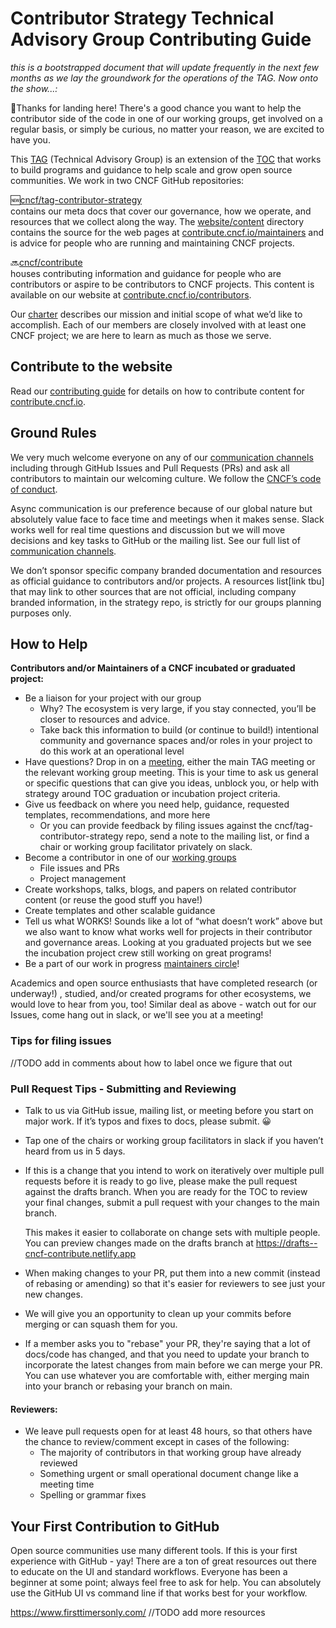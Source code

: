 # Contributor Strategy Technical Advisory Group Contributing Guide
*this is a bootstrapped document that will update frequently in the next few
months as we lay the groundwork for the operations of the TAG. Now onto the
show...:*

🛬Thanks for landing here! There's a good chance you want to help the
contributor side of the code in one of our working groups, get involved on a
regular basis, or simply be curious, no matter your reason, we are excited to have
you.

This [TAG] (Technical Advisory Group) is an extension of the [TOC] that works to
build programs and guidance to help scale and grow open source communities. We
work in two CNCF GitHub repositories:  

🆕[cncf/tag-contributor-strategy]  
 contains our meta docs that cover our governance, how we operate, and resources that we
 collect along the way. The [website/content] directory contains the source for the
 web pages at [contribute.cncf.io/maintainers][maintainers] and is advice for people who
 are running and maintaining CNCF projects.

🔜[cncf/contribute]  
houses contributing information and guidance for people who are contributors
or aspire to be contributors to CNCF projects. This content is available on our
website at [contribute.cncf.io/contributors][contributors].

Our [charter] describes our mission and initial scope of what we’d like to
accomplish. Each of our members are closely involved with at least one CNCF
project; we are here to learn as much as those we serve.

## Contribute to the website

Read our [contributing guide] for details on how to contribute content for [contribute.cncf.io](https://cncf-contribute.netlify.app).

## Ground Rules
We very much welcome everyone on any of our [communication channels] including
through GitHub Issues and Pull Requests (PRs) and ask all contributors to
maintain our welcoming culture. We follow the [CNCF’s code of conduct].

Async communication is our preference because of our global nature but
absolutely value face to face time and meetings when it makes sense. Slack works
well for real time questions and discussion but we will move decisions and key
tasks to GitHub or the mailing list. See our full list of [communication channels].

We don’t sponsor specific company branded documentation and resources as
official guidance to contributors and/or projects. A resources list[link tbu]
that may link to other sources that are not official, including company branded
information, in the strategy repo, is strictly for our groups planning purposes
only.

## How to Help

**Contributors and/or Maintainers of a CNCF incubated or graduated project:**  
- Be a liaison for your project with our group
  - Why? The ecosystem is very large, if you stay connected, you’ll be closer to
resources and advice.
  - Take back this information to build (or continue to build!) intentional
community and governance spaces and/or roles in your project to do this work at
an operational level
- Have questions? Drop in on a [meeting], either the main TAG meeting or the relevant working group meeting. This is your time to ask us general or
 specific questions that can give you ideas, unblock you, or help with strategy around TOC graduation or incubation project criteria.
- Give us feedback on where you need help, guidance, requested templates,
recommendations, and more here
  - Or you can provide feedback by filing issues against the
cncf/tag-contributor-strategy repo, send a note to the mailing list, or find a
chair or working group facilitator privately on slack.
- Become a contributor in one of our [working groups]
  - File issues and PRs
  - Project management
- Create workshops, talks, blogs, and papers on related contributor content (or
  reuse the good stuff you have!)
- Create templates and other scalable guidance
- Tell us what WORKS! Sounds like a lot of “what doesn’t work” above but we also
want to know what works well for projects in their contributor and governance
areas. Looking at you graduated projects but we see the incubation project crew
still working on great programs!
- Be a part of our work in progress [maintainers circle]!

Academics and open source enthusiasts that have completed research (or underway!)
, studied, and/or created programs for other ecosystems, we would love to hear
from you, too! Similar deal as above - watch out for our Issues, come hang out
in slack, or we'll see you at a meeting!

### Tips for filing issues
//TODO add in comments about how to label once we figure that out

### Pull Request Tips - Submitting and Reviewing
- Talk to us via GitHub issue, mailing list, or meeting before you start on major
work. If it’s typos and fixes to docs, please submit. 😀
- Tap one of the chairs or working group facilitators in slack if you haven’t
heard from us in 5 days.
- If this is a change that you intend to work on iteratively over multiple pull 
requests before it is ready to go live, please make the pull request against the 
drafts branch. When you are ready for the TOC to review your final changes, submit a pull request with your changes to the main branch.

  This makes it easier to collaborate on change sets with multiple people. You can preview changes made on the drafts branch at https://drafts--cncf-contribute.netlify.app
- When making changes to your PR, put them into a new commit (instead of rebasing
  or amending) so that it's easier for reviewers to see just your new changes.
- We will give you an opportunity to clean up your commits before merging or can
squash them for you.
- If a member asks you to "rebase" your PR, they're saying that a lot of docs/code
 has changed, and that you need to update your branch to incorporate the latest
 changes from main before we can merge your PR. You can use whatever you are
 comfortable with, either merging main into your branch or rebasing your
 branch on main.
#### Reviewers:
- We leave pull requests open for at least 48 hours, so that others have the
chance to review/comment except in cases of the following:
  - The majority of contributors in that working group have already reviewed
  - Something urgent or small operational document change like a meeting time
  - Spelling or grammar fixes

## Your First Contribution to GitHub
Open source communities use many different tools. If this is your first
experience with GitHub - yay! There are a ton of great resources out there to
educate on the UI and standard workflows. Everyone has been a beginner at some
point; always feel free to ask for help. You can absolutely use the GitHub UI
vs command line if that works best for your workflow.

https://www.firsttimersonly.com/
//TODO add more resources




[CNCF’s code of conduct]: https://github.com/cncf/foundation/blob/master/code-of-conduct.md
[communication channels]: https://github.com/cncf/tag-contributor-strategy/blob/main/README.md#communications
[TOC]: https://www.cncf.io/people/technical-oversight-committee/
[TAG]: https://github.com/cncf/toc/tree/main/tags
[README]: https://github.com/cncf/tag-contributor-strategy/blob/main/README.md
[charter]: https://github.com/cncf/tag-contributor-strategy/blob/main/CHARTER.md
[working groups]: https://github.com/cncf/tag-contributor-strategy/blob/main/README.md#working-groups
[cncf/contribute]: https://github.com/cncf/contribute
[cncf/tag-contributor-strategy]: https://github.com/cncf/tag-contributor-strategy
[maintainers circle]: https://github.com/cncf/tag-contributor-strategy/issues/1
[website/content]: website/content/
[contributing guide]: https://cncf-contribute.netlify.app/about/contributing/
[maintainers]: https://cncf-contribute.netlify.app/maintainers
[contributors]: https://cncf-contribute.netlify.app/contributors 
[meeting]: https://github.com/cncf/tag-contributor-strategy/#meetings